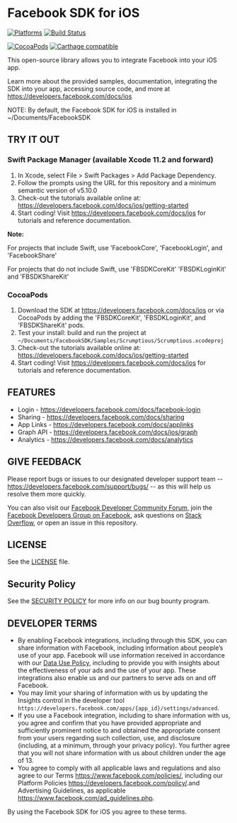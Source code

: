 # Facebook SDK for iOS

[![Platforms](https://img.shields.io/cocoapods/p/FBSDKCoreKit.svg)](https://cocoapods.org/pods/FBSDKCoreKit)
[![Build Status](https://travis-ci.org/facebook/facebook-ios-sdk.svg?branch=master)](https://travis-ci.org/facebook/facebook-ios-sdk)

[![CocoaPods](https://img.shields.io/cocoapods/v/FBSDKCoreKit.svg)](https://cocoapods.org/pods/FBSDKCoreKit)
[![Carthage compatible](https://img.shields.io/badge/Carthage-compatible-4BC51D.svg?style=flat)](https://github.com/Carthage/Carthage)

This open-source library allows you to integrate Facebook into your iOS app.

Learn more about the provided samples, documentation, integrating the SDK into your app, accessing source code, and more
at https://developers.facebook.com/docs/ios

NOTE: By default, the Facebook SDK for iOS is installed in ~/Documents/FacebookSDK

## TRY IT OUT

### Swift Package Manager (available Xcode 11.2 and forward)

1. In Xcode, select File > Swift Packages > Add Package Dependency.
2. Follow the prompts using the URL for this repository and a minimum semantic version of v5.10.0
3. Check-out the tutorials available online at: <https://developers.facebook.com/docs/ios/getting-started>
4. Start coding! Visit <https://developers.facebook.com/docs/ios> for tutorials and reference documentation.

**Note:**

For projects that include Swift, use 'FacebookCore', 'FacebookLogin', and 'FacebookShare'

For projects that do not include Swift,  use 'FBSDKCoreKit' 'FBSDKLoginKit' and 'FBSDKShareKit'

### CocoaPods

1. Download the SDK at <https://developers.facebook.com/docs/ios> or via CocoaPods by adding the 'FBSDKCoreKit',
   'FBSDKLoginKit', and 'FBSDKShareKit' pods.
2. Test your install: build and run the project at `~/Documents/FacebookSDK/Samples/Scrumptious/Scrumptious.xcodeproj`
3. Check-out the tutorials available online at: <https://developers.facebook.com/docs/ios/getting-started>
4. Start coding! Visit <https://developers.facebook.com/docs/ios> for tutorials and reference documentation.

## FEATURES

- Login - <https://developers.facebook.com/docs/facebook-login>
- Sharing - <https://developers.facebook.com/docs/sharing>
- App Links - <https://developers.facebook.com/docs/applinks>
- Graph API - <https://developers.facebook.com/docs/ios/graph>
- Analytics - <https://developers.facebook.com/docs/analytics>

## GIVE FEEDBACK

Please report bugs or issues to our designated developer support team -- <https://developers.facebook.com/support/bugs/> -- as this will help us resolve them more quickly.

You can also visit our [Facebook Developer Community Forum](https://developers.facebook.com/community/),
join the [Facebook Developers Group on Facebook](https://www.facebook.com/groups/fbdevelopers/),
ask questions on [Stack Overflow](http://facebook.stackoverflow.com),
or open an issue in this repository.

## LICENSE

See the [LICENSE](LICENSE) file.

## Security Policy

See the [SECURITY POLICY](SECURITY.md) for more info on our bug bounty program.

## DEVELOPER TERMS

- By enabling Facebook integrations, including through this SDK, you can share information with Facebook, including
  information about people’s use of your app. Facebook will use information received in accordance with our
  [Data Use Policy](https://www.facebook.com/about/privacy/), including to provide you with insights about the
  effectiveness of your ads and the use of your app. These integrations also enable us and our partners to serve ads on
  and off Facebook.
- You may limit your sharing of information with us by updating the Insights control in the developer tool
  `https://developers.facebook.com/apps/{app_id}/settings/advanced`.
- If you use a Facebook integration, including to share information with us, you agree and confirm that you have
  provided appropriate and sufficiently prominent notice to and obtained the appropriate consent from your users
  regarding such collection, use, and disclosure (including, at a minimum, through your privacy policy). You further
  agree that you will not share information with us about children under the age of 13.
- You agree to comply with all applicable laws and regulations and also agree to our Terms
  <https://www.facebook.com/policies/>, including our Platform Policies <https://developers.facebook.com/policy/>.and
  Advertising Guidelines, as applicable <https://www.facebook.com/ad_guidelines.php>.

By using the Facebook SDK for iOS you agree to these terms.
